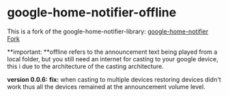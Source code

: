 # google-home-notifier-offline
This is a fork of the google-home-notifier-library:
<a href="https://github.com/nabbl/google-home-notifier">google-home-notifier Fork</a>

**important: **offline refers to the announcement text being played from a local folder, but you still need an internet for casting to your google device, this i due to the architecture of the casting architecture.

**version 0.0.6:**
**fix:** when casting to multiple devices restoring devices didn't work thus all the devices remained at the announcement volume level.